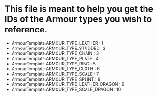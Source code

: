 
# This file is meant to help you get the IDs of the Armour types you wish to reference.

 - ArmourTemplate.ARMOUR_TYPE_LEATHER : 1
 - ArmourTemplate.ARMOUR_TYPE_STUDDED : 2
 - ArmourTemplate.ARMOUR_TYPE_CHAIN   : 3
 - ArmourTemplate.ARMOUR_TYPE_PLATE   : 4
 - ArmourTemplate.ARMOUR_TYPE_RING    : 5
 - ArmourTemplate.ARMOUR_TYPE_CLOTH   : 6
 - ArmourTemplate.ARMOUR_TYPE_SCALE   : 7
 - ArmourTemplate.ARMOUR_TYPE_SPLINT  : 8
 - ArmourTemplate.ARMOUR_TYPE_LEATHER_DRAGON : 9
 - ArmourTemplate.ARMOUR_TYPE_SCALE_DRAGON   : 10